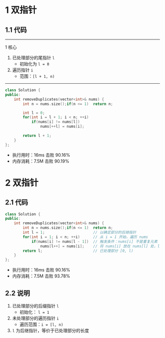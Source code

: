# 1 双指针
## 1.1 代码
--------------
1 核心
1) 已处理部分的尾指针 `l`
    + 初始化为 `l = 0`
2) 遍历指针 `i`
    + 范围：`[l + 1, n)`
--------------
```C++
class Solution {
public:
    int removeDuplicates(vector<int>& nums) {
        int n = nums.size();if(n <= 1)  return n;

        int l = 0;
        for(int i = l + 1; i < n; ++i)
            if(nums[i] != nums[l])
                nums[++l] = nums[i];
                
        return l + 1;
    }
};
```
+ 执行用时：16ms            击败 90.16%
+ 内存消耗：7.5M            击败 90.19%
# 2 双指针
## 2.1 代码
```C++
class Solution {
public:
    int removeDuplicates(vector<int>& nums) {
        int n = nums.size();if(n <= 1)  return n;
        int l = 1;                      // 以确定部分的后继指针
        for(int i = 1; i < n; ++i)      // 从 i = 1 开始，遍历 nums
            if(nums[i] != nums[l - 1])  // 触发条件：nums[i] 不是重复元素
                nums[l++] = nums[i];    // 将 nums[i] 放在 nums[l] 处，l 更新
        return l;                       // 已处理部分 [0, l)
    }
};
```
+ 执行用时：16ms            击败 90.16%
+ 内存消耗：7.5M            击败 93.78%

## 2.2 说明
1) 已处理部分的后缀指针 `l`
   + 初始化： `l = 1`
2) 未处理部分的遍历指针 `i`
   + 遍历范围：`i = [l, n)`
3) `l` 为后继指针，等价于已处理部分的长度